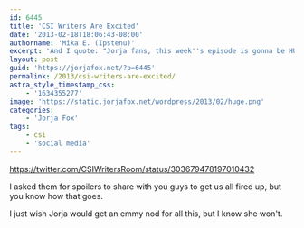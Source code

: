 ```yaml
---
id: 6445
title: 'CSI Writers Are Excited'
date: '2013-02-18T18:06:43-08:00'
authorname: 'Mika E. (Ipstenu)'
excerpt: 'And I quote: "Jorja fans, this week''s episode is gonna be HUGE!"'
layout: post
guid: 'https://jorjafox.net/?p=6445'
permalink: /2013/csi-writers-are-excited/
astra_style_timestamp_css:
    - '1634355277'
image: 'https://static.jorjafox.net/wordpress/2013/02/huge.png'
categories:
    - 'Jorja Fox'
tags:
    - csi
    - 'social media'
---
```


https://twitter.com/CSIWritersRoom/status/303679478197010432

I asked them for spoilers to share with you guys to get us all fired up, but you know how that goes.

I just wish Jorja would get an emmy nod for all this, but I know she won't.
